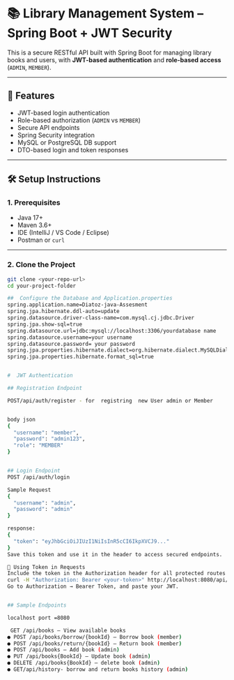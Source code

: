 # 📚 Library Management System – Spring Boot + JWT Security

This is a secure RESTful API built with Spring Boot for managing library books and users, with **JWT-based authentication** and **role-based access** (`ADMIN`, `MEMBER`).

---

## 🚀 Features

- JWT-based login authentication
- Role-based authorization (`ADMIN` vs `MEMBER`)
- Secure API endpoints
- Spring Security integration
- MySQL or PostgreSQL DB support
- DTO-based login and token responses

---

## 🛠️ Setup Instructions

### 1. Prerequisites

- Java 17+
- Maven 3.6+
- IDE (IntelliJ / VS Code / Eclipse)
- Postman or `curl`

---

### 2. Clone the Project

```bash
git clone <your-repo-url>
cd your-project-folder

##  Configure the Database and Application.properties
spring.application.name=Diatoz-java-Assesment
spring.jpa.hibernate.ddl-auto=update
spring.datasource.driver-class-name=com.mysql.cj.jdbc.Driver
spring.jpa.show-sql=true
spring.datasource.url=jdbc:mysql://localhost:3306/yourdatabase name  
spring.datasource.username=your username
spring.datasource.password= your password
spring.jpa.properties.hibernate.dialect=org.hibernate.dialect.MySQLDialect
spring.jpa.properties.hibernate.format_sql=true


#  JWT Authentication

## Registration Endpoint

POST/api/auth/register - for  registring  new User admin or Member


body json
{
  "username": "member",
  "password": "admin123",
  "role": "MEMBER"
}


## Login Endpoint
POST /api/auth/login

Sample Request
{
  "username": "admin",
  "password": "admin"
}

response:
{
  "token": "eyJhbGciOiJIUzI1NiIsInR5cCI6IkpXVCJ9..."
}
Save this token and use it in the header to access secured endpoints.

🔸 Using Token in Requests
Include the token in the Authorization header for all protected routes:
curl -H "Authorization: Bearer <your-token>" http://localhost:8080/api/books
Go to Authorization → Bearer Token, and paste your JWT.


## Sample Endpoints

localhost port =8080

 GET /api/books – View available books 
● POST /api/books/borrow/{bookId} – Borrow book (member) 
● POST /api/books/return/{bookId} – Return book (member) 
● POST /api/books – Add book (admin)
● PUT /api/books{BookId} – Update book (admin)
● DELETE /api/books{BookId} – delete book (admin)
● GET/api/history- borrow and return books history (admin)



